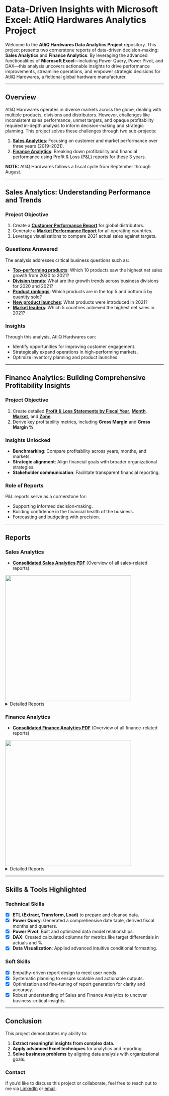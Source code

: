 # Data-Driven Insights with Microsoft Excel: AtliQ Hardwares Analytics Project

Welcome to the **AtliQ Hardwares Data Analytics Project** repository. This project presents two cornerstone reports of data-driven decision-making: **Sales Analytics** and **Finance Analytics**. By leveraging the advanced functionalities of **Microsoft Excel**—including Power Query, Power Pivot, and DAX—this analysis uncovers actionable insights to drive performance improvements, streamline operations, and empower strategic decisions for AtliQ Hardwares, a fictional global hardware manufacturer.

---

## Overview

AtliQ Hardwares operates in diverse markets across the globe, dealing with multiple products, divisions and distributors. However, challenges like inconsistent sales performance, unmet targets, and opaque profitability required in-depth analysis to inform decision-making and strategic planning. This project solves these challenges through two sub-projects:

1. **[Sales Analytics](https://github.com/archietk/SalesAnalyticsExcel/blob/main/Consolidated%20Sales%20Analytics%20Reports%20-%20AtliQ%20Hardwares.pdf)**: Focusing on customer and market performance over three years (2019–2021).
2. **[Finance Analytics](https://github.com/archietk/atliq-sales-analytics-excel/blob/main/Consolidated%20Finance%20Analytics%20Report%20-%20AtliQ%20Hardwares.pdf)**: Breaking down profitability and financial performance using Profit & Loss (P&L) reports for these 3 years. 


**NOTE:** AtliQ Hardwares follows a fiscal cycle from September through August.


---

## Sales Analytics: Understanding Performance and Trends

### **Project Objective**
1. Create a **[Customer Performance Report](https://github.com/archietk/SalesAnalyticsExcel/blob/main/Customer%20Performance.pdf)** for global distributors.
2. Generate a **[Market Performance Report](https://github.com/archietk/SalesAnalyticsExcel/blob/main/Market%20Performance%20vs%20Target.pdf)** for all operating countries.
3. Leverage visualizations to compare 2021 actual sales against targets.

### **Questions Answered**
The analysis addresses critical business questions such as:
- **[Top-performing products](https://github.com/archietk/SalesAnalyticsExcel/blob/main/Top%2010%20Products%20by%20Growth.pdf)**: Which 10 products saw the highest net sales growth from 2020 to 2021?
- **[Division trends](https://github.com/archietk/SalesAnalyticsExcel/blob/main/Division%20Performance.pdf)**: What are the growth trends across business divisions for 2020 and 2021?
- **[Product rankings](https://github.com/archietk/SalesAnalyticsExcel/blob/main/Top%20Bottom%20Product%20by%20Quantity.pdf)**: Which products are in the top 5 and bottom 5 by quantity sold?
- **[New product launches](https://github.com/archietk/SalesAnalyticsExcel/blob/main/New%20Products%20Sold%20in%202021.pdf)**: What products were introduced in 2021?
- **[Market leaders](https://github.com/archietk/SalesAnalyticsExcel/blob/main/Top%205%20Countries%20Sales%202021.pdf)**: Which 5 countries achieved the highest net sales in 2021?

### **Insights**
Through this analysis, AtliQ Hardwares can:
- Identify opportunities for improving customer engagement.
- Strategically expand operations in high-performing markets.
- Optimize inventory planning and product launches.

---

## Finance Analytics: Building Comprehensive Profitability Insights

### **Project Objective**
1. Create detailed **[Profit & Loss Statements by Fiscal Year](https://github.com/archietk/SalesAnalyticsExcel/blob/main/P%26L%20Report%20by%20Fiscal%20Year.pdf)**, **[Month](https://github.com/archietk/atliq-sales-analytics-excel/blob/main/P%26L%20Report%20by%20Fiscal%20Month.pdf)**, **[Market](https://github.com/archietk/SalesAnalyticsExcel/blob/main/P%26L%20Report%20by%20Markets.pdf)**, and **[Zone](https://github.com/archietk/SalesAnalyticsExcel/blob/main/Quarterly%20GM%20by%20Sub%20Zones.pdf)**.
2. Derive key profitability metrics, including **Gross Margin** and **Gross Margin %**.

### **Insights Unlocked**
- **Benchmarking**: Compare profitability across years, months, and markets.
- **Strategic alignment**: Align financial goals with broader organizational strategies.
- **Stakeholder communication**: Facilitate transparent financial reporting.

### **Role of Reports**
P&L reports serve as a cornerstone for:
- Supporting informed decision-making.
- Building confidence in the financial health of the business.
- Forecasting and budgeting with precision.

---

## Reports

### Sales Analytics
- **[Consolidated Sales Analytics PDF](https://github.com/archietk/SalesAnalyticsExcel/blob/main/Consolidated%20Sales%20Analytics%20Reports%20-%20AtliQ%20Hardwares.pdf)** (Overview of all sales-related reports)

<img src="https://github.com/archietk/atliq-sales-analytics-excel/blob/main/ConsolSalesAtliQ.gif?raw=true" width="400" height="auto" />
  
<details>
  <summary>Detailed Reports</summary>
  
  - **[Customer Performance Report](https://github.com/archietk/SalesAnalyticsExcel/blob/main/Customer%20Performance.pdf)**
  - **[Market Performance Report](https://github.com/archietk/SalesAnalyticsExcel/blob/main/Market%20Performance%20vs%20Target.pdf)**
  - **[Top 10 Products by Net Sales Growth](https://github.com/archietk/SalesAnalyticsExcel/blob/main/Top%2010%20Products%20by%20Growth.pdf)**
  - **[Division Report (Net Sales Growth)](https://github.com/archietk/SalesAnalyticsExcel/blob/main/Division%20Performance.pdf)**
  - **[Top 5 and Bottom 5 Products by Quantity Sold](https://github.com/archietk/SalesAnalyticsExcel/blob/main/Top%20Bottom%20Product%20by%20Quantity.pdf)**
  - **[New Products Introduced in 2021](https://github.com/archietk/SalesAnalyticsExcel/blob/main/New%20Products%20Sold%20in%202021.pdf)**
  - **[Top 5 Countries by Net Sales in 2021](https://github.com/archietk/SalesAnalyticsExcel/blob/main/Top%205%20Countries%20Sales%202021.pdf)**

</details>


### Finance Analytics
- **[Consolidated Finance Analytics PDF](https://github.com/archietk/atliq-sales-analytics-excel/blob/main/Consolidated%20Finance%20Analytics%20Report%20-%20AtliQ%20Hardwares.pdf)** (Overview of all finance-related reports)

<img src="https://github.com/archietk/atliq-sales-analytics-excel/blob/main/ConsolFinAtliQ.gif?raw=true" width="400" height="auto" />
  
<details>
  <summary>Detailed Reports</summary>
  
  - **[P&L by Fiscal Year](https://github.com/archietk/SalesAnalyticsExcel/blob/main/P%26L%20Report%20by%20Fiscal%20Year.pdf)**
  - **[P&L by Fiscal Month](https://github.com/archietk/atliq-sales-analytics-excel/blob/main/P%26L%20Report%20by%20Fiscal%20Month.pdf)**
  - **[P&L by Market](https://github.com/archietk/SalesAnalyticsExcel/blob/main/P%26L%20Report%20by%20Markets.pdf)**
  - **[P&L by Zone](https://github.com/archietk/SalesAnalyticsExcel/blob/main/Quarterly%20GM%20by%20Sub%20Zones.pdf)**

</details>


---

## Skills & Tools Highlighted

### **Technical Skills**
- [x] **ETL (Extract, Transform, Load)** to prepare and cleanse data.
- [x] **Power Query**: Generated a comprehensive date table, derived fiscal months and quarters.
- [x] **Power Pivot**: Built and optimized data model relationships.
- [x] **DAX**: Created calculated columns for metrics like target differentials in actuals and %.
- [x] **Data Visualization**: Applied advanced intuitive conditional formatting.

### **Soft Skills**
- [x] Empathy-driven report design to meet user needs.
- [x] Systematic planning to ensure scalable and actionable outputs.
- [x] Optimization and fine-tuning of report generation for clarity and accuracy.
- [x] Robust understanding of Sales and Finance Analytics to uncover business-critical insights.

---

## Conclusion

This project demonstrates my ability to:
1. **Extract meaningful insights from complex data.**
2. **Apply advanced Excel techniques** for analytics and reporting.
3. **Solve business problems** by aligning data analysis with organizational goals.

### **Contact**
If you’d like to discuss this project or collaborate, feel free to reach out to me via [LinkedIn](https://www.linkedin.com/in/archietk/) or [email](mailto:archietk@zohomail.in).
